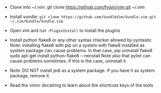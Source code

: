 * Clone into ~/.vim: 
    git clone https://github.com/fvisin/vim.git ~/.vim

* Install vundle: `git clone https://github.com/VundleVim/Vundle.vim.git ~/.vim/bundle/Vundle.vim`

* Open vim and run `:PluginInstall` to install the plugins 

* Install python flake8 or any other syntax checker allowed by syntastic
  Note: installing flake8 with pip on a system with flake8 installed as 
        system package can cause problems. In that case, 
            pip uninstall flake8
            sudo apt-get install python-flake8  --reinstall
  Note also that pylint can cause problems sometimes. If this is the case,
  uninstall it.

* Note: DO NOT install jedi as a system package. If you have it as system package, remove it.

* Read the vimrc docstring to learn about the shortcuts keys of the tools
